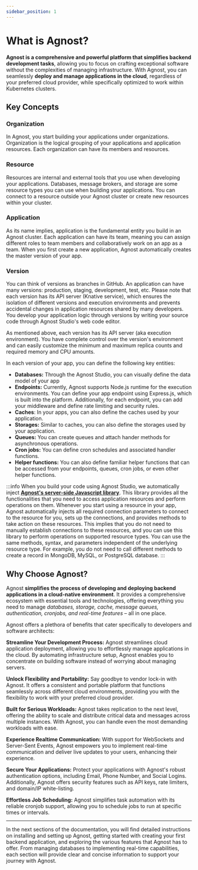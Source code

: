 ```yaml
---
sidebar_position: 1
---
```


# What is Agnost?

**Agnost is a comprehensive and powerful platform that simplifies backend
development tasks**, allowing you to focus on crafting exceptional software
without the complexities of managing infrastructure. With Agnost, you can
seamlessly **deploy and manage applications in the cloud**, regardless of your
preferred cloud provider, while specifically optimized to work within Kubernetes
clusters.

## Key Concepts
### Organization
In Agnost, you start building your applications under organizations. Organization is the logical grouping of your applications and application resources. Each organization can have its members and resources.

### Resource
Resources are internal and external tools that you use when developing your applications. Databases, message brokers, and storage are some resource types you can use when building your applications. You can connect to a resource outside your Agnost cluster or create new resources within your cluster.

### Application
As its name implies, application is the fundamental entity you build in an Agnost cluster. Each application can have its team, meaning you can assign different roles to team members and collaboratively work on an app as a team. When you first create a new application, Agnost automatically creates the master version of your app. 

### Version
You can think of versions as branches in GitHub. An application can have many versions: production, staging, development, test, etc. Please note that each version has its API server (Knative service), which ensures the isolation of different versions and execution environments and prevents accidental changes in application resources shared by many developers. You develop your application logic through versions by writing your source code through Agnost Studio's web code editor. 

As mentioned above, each version has its API server (aka execution environment). You have complete control over the version's environment and can easily customize the minimum and maximum replica counts and required memory and CPU amounts. 

In each version of your app, you can define the following key entities:

- **Databases:** Through the Agnost Studio, you can visually define the data model of your app
- **Endpoints:** Currently, Agnost supports Node.js runtime for the execution environments. You can define your app endpoint using Express.js, which is built into the platform. Additionally, for each endpoint, you can add your middleware and define rate limiting and security rules.
- **Caches**: In your apps, you can also define the caches used by your application.
- **Storages:** Similar to caches, you can also define the storages used by your application.
- **Queues:** You can create queues and attach hander methods for asynchronous operations.
- **Cron jobs:** You can define cron schedules and associated handler functions.
- **Helper functions:** You can also define familiar helper functions that can be accessed from your endpoints, queues, cron jobs, or even other helper functions.

:::info
When you build your code using Agnost Studio, we automatically inject [**Agnost's server-side Javascript library**](/server). This library provides all the functionalities that you need to access application resources and perform operations on them. Whenever you start using a resource in your app, Agnost automatically injects all required connection parameters to connect to the resource for you, sets up the connections, and provides methods to take action on these resources. This implies that you do not need to manually establish connections to these resources, and you can use this library to perform operations on supported resource types. You can use the same methods, syntax, and parameters independent of the underlying resource type. For example, you do not need to call different methods to create a record in MongoDB, MySQL, or PostgreSQL database.
:::

## Why Choose Agnost?

Agnost **simplifies the process of developing and deploying backend applications
in a cloud-native environment**. It provides a comprehensive ecosystem with
essential tools and technologies, offering everything you need to manage
_databases, storage, cache, message queues, authentication, cronjobs, and
real-time features_ – all in one place.

Agnost offers a plethora of benefits that cater specifically to developers and
software architects:

**Streamline Your Development Process:** Agnost streamlines cloud application
deployment, allowing you to effortlessly manage applications in the cloud. By
automating infrastructure setup, Agnost enables you to concentrate on building
software instead of worrying about managing servers.

**Unlock Flexibility and Portability:** Say goodbye to vendor lock-in with
Agnost. It offers a consistent and portable platform that functions seamlessly
across different cloud environments, providing you with the flexibility to work
with your preferred cloud provider.

**Built for Serious Workloads:** Agnost takes replication to the next level,
offering the ability to scale and distribute critical data and messages across
multiple instances. With Agnost, you can handle even the most demanding
workloads with ease.

**Experience Realtime Communication:** With support for WebSockets and
Server-Sent Events, Agnost empowers you to implement real-time communication and
deliver live updates to your users, enhancing their experience.

**Secure Your Applications:** Protect your applications with Agnost's robust
authentication options, including Email, Phone Number, and
Social Logins. Additionally, Agnost offers security features such as API keys,
rate limiters, and domain/IP white-listing.

**Effortless Job Scheduling:** Agnost simplifies task automation with its
reliable cronjob support, allowing you to schedule jobs to run at specific times
or intervals.

---

In the next sections of the documentation, you will find detailed instructions
on installing and setting up Agnost, getting started with creating your first
backend application, and exploring the various features that Agnost has to
offer. From managing databases to implementing real-time capabilities, each
section will provide clear and concise information to support your journey with
Agnost.

